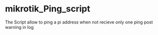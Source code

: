 # mikrotik_Ping_script
The Script allow to ping a pi address when not recieve only one ping post warning in log
